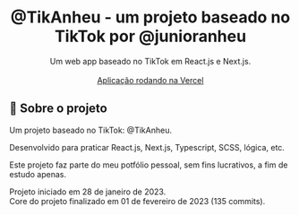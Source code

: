 <h1 align="center">
@TikAnheu - um projeto baseado no TikTok por @junioranheu
</h1>

<p align="center">Um web app baseado no TikTok em React.js e Next.js.
<br/><br/><a align="center" href="https://tikanheu.vercel.app/" target="_blank">Aplicação rodando na Vercel</a>
</p>

## 📃 Sobre o projeto

Um projeto baseado no TikTok: @TikAnheu.

Desenvolvido para praticar React.js, Next.js, Typescript, SCSS, lógica, etc.

Este projeto faz parte do meu potfólio pessoal, sem fins lucrativos, a fim de estudo apenas. 

Projeto iniciado em 28 de janeiro de 2023.<br/>
Core do projeto finalizado em 01 de fevereiro de 2023 (135 commits).